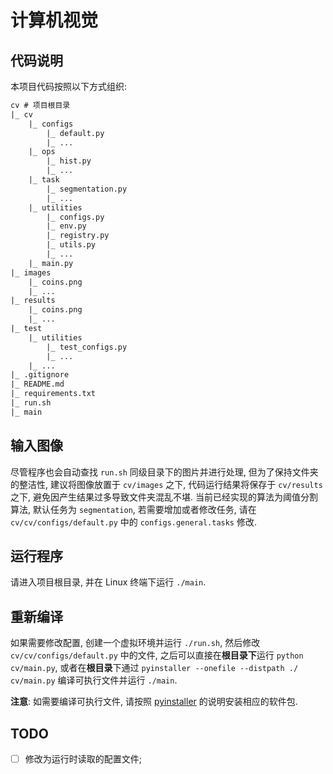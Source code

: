 
# 计算机视觉

## 代码说明

本项目代码按照以下方式组织:

```txt
cv # 项目根目录
|_ cv
    |_ configs
        |_ default.py
        |_ ...
    |_ ops
        |_ hist.py
        |_ ...
    |_ task
        |_ segmentation.py
        |_ ...
    |_ utilities
        |_ configs.py
        |_ env.py
        |_ registry.py
        |_ utils.py
        |_ ...
    |_ main.py
|_ images
    |_ coins.png
    |_ ...
|_ results
    |_ coins.png
    |_ ...
|_ test
    |_ utilities
        |_ test_configs.py
        |_ ...
    |_ ...
|_ .gitignore
|_ README.md
|_ requirements.txt
|_ run.sh
|_ main
```

## 输入图像

尽管程序也会自动查找 `run.sh` 同级目录下的图片并进行处理, 但为了保持文件夹的整洁性, 建议将图像放置于 `cv/images` 之下, 代码运行结果将保存于 `cv/results` 之下, 避免因产生结果过多导致文件夹混乱不堪. 当前已经实现的算法为阈值分割算法, 默认任务为 `segmentation`, 若需要增加或者修改任务, 请在 `cv/cv/configs/default.py` 中的 `configs.general.tasks` 修改.

## 运行程序

请进入项目根目录, 并在 Linux 终端下运行 `./main`.

## 重新编译

如果需要修改配置, 创建一个虚拟环境并运行 `./run.sh`, 然后修改 `cv/cv/configs/default.py` 中的文件, 之后可以直接在**根目录下**运行 `python cv/main.py`, 或者在**根目录**下通过 `pyinstaller --onefile --distpath ./ cv/main.py` 编译可执行文件并运行 `./main`.

**注意**: 如需要编译可执行文件, 请按照 [pyinstaller]([https://](https://pyinstaller.readthedocs.io/en/stable/installation.html)) 的说明安装相应的软件包.

## TODO

- [ ] 修改为运行时读取的配置文件;
